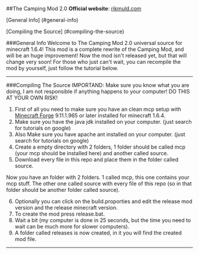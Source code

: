##The Camping Mod 2.0
**Official website**: [rikmuld.com](http://rikmuld.com)

[General Info] (#general-info)

[Compiling the Source] (#compiling-the-source)

###General Info
Welcome to The Camping Mod 2.0 universal source for minecraft 1.6.4! This mod is a complete rewrite of the Camping Mod, and will be an huge improvement! Now the mod isn't released yet, but that will change very soon! For those who just can't wait, you can recompile the mod by yourself, just follow the tutorial below.  
***

###Compiling The Source
IMPORTAND: Make sure you know what you are doing, I am not responsible if anything happens to your computer! DO THIS AT YOUR OWN RISK!

1. First of all you need to make sure you have an clean mcp setup with [Minecraft Forge](http://files.minecraftforge.net/) 9.11.1.965 or later installed for minecraft 1.6.4. 
2. Make sure you have the java jdk installed on your computer. (just search for tutorials on google)
3. Also Make sure you have apache ant installed on your computer. (just search for tutorials on google)
4. Create a empty directory with 2 folders, 1 folder should be called mcp (your mcp should be installed here) and another called source.
5. Download every file in this repo and place them in the folder called source.

Now you have an folder with 2 folders. 1 called mcp, this one contains your mcp stuff. The other one called source with every file of this repo (so in that folder should be another folder called source).

6. Optionally you can click on the build.proporties and edit the release mod version and the release minecraft version.
7. To create the mod press release.bat.
8. Wait a bit (my computer is done in 25 seconds, but the time you need to wait can be much more for slower computers).
9. A folder called releases is now created, in it you will find the created mod file.

***